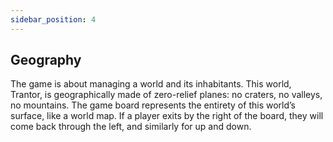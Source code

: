 ```yaml
---
sidebar_position: 4
---
```



## Geography

The game is about managing a world and its inhabitants. This world, Trantor, is geographically made of zero-relief planes: no craters, no valleys, no mountains. The game board represents the entirety of this world’s surface, like a world map. If a player exits by the right of the board, they will come back through the left, and similarly for up and down.
